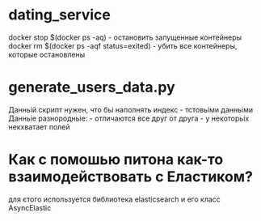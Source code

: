 # dating_service
docker stop $(docker ps -aq) - остановить запущенные контейнеры
docker rm $(docker ps -aqf status=exited) - убить все контейнеры, которые остановлены

# generate_users_data.py 
Данньій скрипт нужен, что бьі наполнять индекс - тстовьіми данньіми
Данньіе разнородньіе:
    - отличаются все друг от друга
    - у некоторьіх некхватает полей

# Как с помошью питона как-то взаимодействовать с Еластиком?
для єтого используется библиотека elasticsearch и его класс AsyncElastic